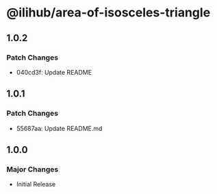 # @ilihub/area-of-isosceles-triangle

## 1.0.2

### Patch Changes

- 040cd3f: Update README

## 1.0.1

### Patch Changes

- 55687aa: Update README.md

## 1.0.0

### Major Changes

- Initial Release
